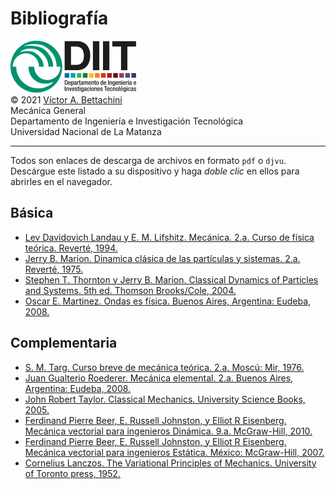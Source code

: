 # Bibliografía

![UNLaM | DIIT](figuras/ambos.png "UNLaM | DIIT")  
© 2021 [Víctor A. Bettachini](mailto:vbettachini@unlam.edu.ar)  
Mecánica General  
Departamento de Ingeniería e Investigación Tecnológica  
Universidad Nacional de La Matanza   

___

Todos son enlaces de descarga de archivos en formato `pdf` o `djvu`.
Descárgue este listado a su dispositivo y haga _doble clic_ en ellos para abrirles en el navegador.


## Básica
- [Lev Davidovich Landau y E. M. Lifshitz. Mecánica. 2.a. Curso de física teórica. Reverté, 1994.](https://mega.nz/file/CQInnIzJ#WenBhiu1wz57v2ulGmgfrlKzgLoNSPh4HBzWYFGh6_4)
- [Jerry B. Marion. Dinamica clásica de las partículas y sistemas. 2.a. Reverté, 1975.](https://mega.nz/file/TUAhyIpZ#BGkPyVtYnsWMi7Zj8xHXxGBJ904Ty1NAolxNev8Etf8)
- [Stephen T. Thornton y Jerry B. Marion. Classical Dynamics of Particles and Systems. 5th ed. Thomson Brooks/Cole, 2004.](https://mega.nz/file/PcREiRSJ#CXoEn0igVkDCpuck6JjzIVIKMrhYzf6huJmsJva_cLQ)
- [Oscar E. Martinez. Ondas es física. Buenos Aires, Argentina: Eudeba, 2008.](https://mega.nz/file/qR4nGawA#djsJDnw0XEM33vI_fDYW9DE01NwrhiV0VD28Ay46gGM)

	
## Complementaria
- [S. M. Targ. Curso breve de mecánica teórica. 2.a. Moscú: Mir, 1976.](https://mega.nz/file/7NxzCKpY#R5-ZuR5dQfoDIp2QBIinKF0EME4owobnfURzEVqhtV0)
- [Juan Gualterio Roederer. Mecánica elemental. 2.a. Buenos Aires, Argentina: Eudeba, 2008.](https://mega.nz/file/6VJ1WKYL#HOTfjWIW_sKxjT7Aq6I2aBm3tG9_EvNCkrDrjPl4pF4)
- [John Robert Taylor. Classical Mechanics. University Science Books, 2005.](https://mega.nz/file/6MAzQIYD#M_XCQkAuWDU6F4Oro7GV2nUMsu012ihTFIMlrNJiP38)
-	[Ferdinand Pierre Beer, E. Russell Johnston, y Elliot R Eisenberg. Mecánica vectorial para ingenieros Dinámica. 9.a. McGraw-Hill, 2010.](https://mega.nz/#!6UQDVCgJ!G6VvNkdJ8azLwDVdNcKnC0MNhy07zawyxdnlZQG8vWk)
-	[Ferdinand Pierre Beer, E. Russell Johnston, y Elliot R Eisenberg. Mecánica vectorial para ingenieros Estática. México: McGraw-Hill, 2007.](https://mega.nz/#!fJQhFIhS!CWTe2ATXi-9fp_kFG0ZhlEeFuFZzvjEreq6F5i-uQTc)
- [Cornelius Lanczos. The Variational Principles of Mechanics. University of Toronto press, 1952.](https://mega.nz/file/3FInUCYT#AuIn60lyVdc7Mhg2TJmHiVQKeSccd9e9VCED1wjc61A)
